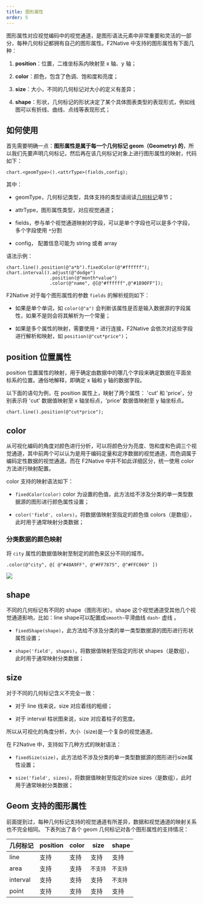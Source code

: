 ```yaml
---
title: 图形属性
order: 5
---
```


图形属性对应视觉编码中的视觉通道，是图形语法元素中非常重要和灵活的一部分，每种几何标记都拥有自己的图形属性。F2Native 中支持的图形属性有下面几种：

1. **position**：位置，二维坐标系内映射至 x 轴、y 轴；

2. **color**：颜色，包含了色调、饱和度和亮度；

3. **size**：大小，不同的几何标记对大小的定义有差异；

4. **shape**：形状，几何标记的形状决定了某个具体图表类型的表现形式，例如线图可以有折线、曲线、点线等表现形式；


## 如何使用

首先需要明确一点：**图形属性是属于每一个几何标记 geom（Geometry) 的**，所以我们先要声明几何标记，然后再在该几何标记对象上进行图形属性的映射，代码如下：

```
chart.<geomType>().<attrType>(fields,config);
```

其中：

- geomType，几何标记类型，具体支持的类型请阅读[几何标记](./geometry)章节；

- attrType，图形属性类型，对应视觉通道；

- fields，参与单个视觉通道映射的字段，可以是单个字段也可以是多个字段，多个字段使用 `*`分割

- config， 配置信息可能为 string 或者 array


语法示例：

```
chart.line().position(@"a*b").fixedColor(@"#ffffff");
chart.interval().adjust(@"dodge")
                .position(@"month*value")
                .color(@"name", @[@"#ffffff",@"#1890FF"]);

```

F2Native 对于每个图形属性的参数 `fields` 的解析规则如下：

- 如果是单个单词，如 `color(@"a")` 会判断该属性是否是输入数据源的字段属性，如果不是则会将其解析为一个常量；

- 如果是多个属性的映射，需要使用 `*` 进行连接，F2Native 会依次对这些字段进行解析和映射，如 `position(@"cut*price")`；


<a name="4933d1a9"></a>
## position 位置属性

position 位置属性的映射，用于确定由数据中的哪几个字段来确定数据在平面坐标系的位置。通俗地解释，即确定 x 轴和 y 轴的数据字段。

以下面的语句为例，在 position 属性上，映射了两个属性： 'cut' 和 'price'，分别表示将 'cut' 数据值映射至 x 轴坐标点，'price' 数据值映射至 y 轴坐标点。

```
chart.line().position(@"cut*price");
```

<a name="color"></a>
## color

从可视化编码的角度对颜色进行分析，可以将颜色分为亮度、饱和度和色调三个视觉通道，其中前两个可以认为是用于编码定量和定序数据的视觉通道，而色调属于编码定性数据的视觉通道。而在 F2Native 中并不如此详细区分，统一使用 color 方法进行映射配置。

color 支持的映射语法如下：

- `fixedColor(color)` color 为设置的色值，此方法给不涉及分类的单一类型数据源的图形进行颜色属性设置；

- `color('field', colors)`，将数据值映射至指定的颜色值 colors（是数组），此时用于通常映射分类数据；



### 分类数据的颜色映射

将 `city` 属性的数据值映射至制定的颜色来区分不同的城市。

`.color(@"city", @[ @"#40A9FF", @"#FF7875", @"#FFC069" ])`

![](https://gw.alipayobjects.com/zos/rmsportal/FPXEtZTmKGVleSoVTDSL.png#align=left&display=inline&height=260&originHeight=500&originWidth=720&status=done&width=375)


## shape

不同的几何标记有不同的 shape（图形形状）。shape 这个视觉通道受其他几个视觉通道影响，比如：line shape可以配置成`smooth`-平滑曲线  `dash`- 虚线 。

- `fixedShape(shape)`，此方法给不涉及分类的单一类型数据源的图形进行形状属性设置；

- `shape('field', shapes)`，将数据值映射至指定的形状 shapes（是数组），此时用于通常映射分类数据；



## size

对于不同的几何标记含义不完全一致：

- 对于 line 线来说，size 对应着线的粗细；

- 对于 interval 柱状图来说，size 对应着柱子的宽度。


所以从可视化的角度分析，大小（size)是一个复杂的视觉通道。

在 F2Native 中，支持如下几种方式的映射语法：

- `fixedSize(size)`，此方法给不涉及分类的单一类型数据源的图形进行size属性设置；

- `size('field', sizes)`，将数据值映射至指定的size sizes（是数组），此时用于通常映射分类数据；


## Geom 支持的图形属性

前面提到过，每种几何标记支持的视觉通道有所差异，数据和视觉通道的映射关系也不完全相同。 下表列出了各个 geom 几何标记对各个图形属性的支持情况：

| **几何标记** | **position** | **color** | **size** | **shape** |
| --- | --- | --- | --- | --- |
| line | 支持 | 支持 | 支持 | 支持 |
| area | 支持 | 支持 | `不支持` | `不支持` |
| interval | 支持 | 支持 | 支持 | `不支持` |
| point | 支持 | 支持 | 支持 | 支持 |
